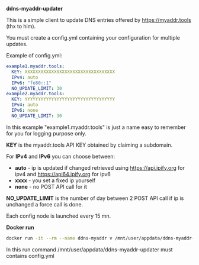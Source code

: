 **ddns-myaddr-updater**


This is a simple client to update DNS entries offered by https://myaddr.tools (thx to him).


You must create a config.yml containing your configuration for multiple updates.

Example of config.yml:
```yml
example1.myaddr.tools:
  KEY: XXXXXXXXXXXXXXXXXXXXXXXXXXXXXXXXXX
  IPv4: auto
  IPv6: "fe80::1"
  NO_UPDATE_LIMIT: 30
example2.myaddr.tools:
  KEY: YYYYYYYYYYYYYYYYYYYYYYYYYYYYYYYYYY
  IPv4: auto
  IPv6: none
  NO_UPDATE_LIMIT: 30
```

In this example "example1.myaddr.tools" is just a name easy to remember for you for logging purpose only.



**KEY** is the myaddr.tools API KEY obtained by claiming a subdomain.


For **IPv4** and **IPv6** you can choose between:
- **auto** - ip is updated if changed retrieved using https://api.ipify.org for ipv4 and https://api64.ipify.org for ipv6
- **xxxx** - you set a fixed ip yourself
- **none** - no POST API call for it


**NO_UPDATE_LIMIT** is the number of day between 2 POST API call if ip is unchanged a force call is done.


Each config node is launched every 15 mn.


**Docker run**

```bash
docker run -it --rm --name ddns-myaddr v /mnt/user/appdata/ddns-myaddr-updater:/config waazaafr/ddns-myaddr-updater:latest
```

In this run command /mnt/user/appdata/ddns-myaddr-updater must contains config.yml